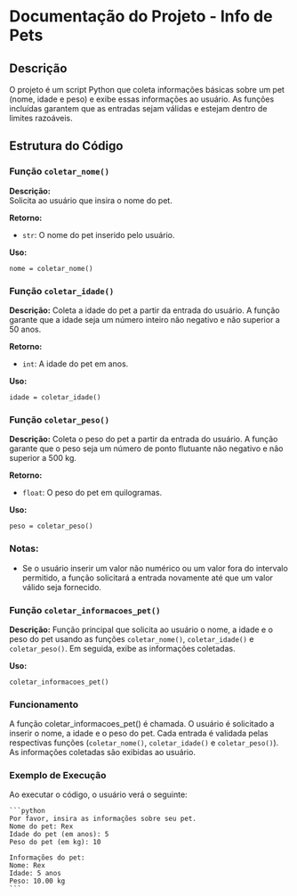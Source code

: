 # Documentação do Projeto - Info de Pets

## Descrição

O projeto é um script Python que coleta informações básicas sobre um pet (nome, idade e peso) e exibe essas informações ao usuário. As funções incluídas garantem que as entradas sejam válidas e estejam dentro de limites razoáveis.

## Estrutura do Código

### Função `coletar_nome()`

**Descrição:**  
Solicita ao usuário que insira o nome do pet.

**Retorno:**  
- `str`: O nome do pet inserido pelo usuário.

**Uso:**  

    nome = coletar_nome()


### Função `coletar_idade()`

**Descrição:** 
Coleta a idade do pet a partir da entrada do usuário. A função garante que a idade seja um número inteiro não negativo e não superior a 50 anos.

**Retorno:**  
- `int`: A idade do pet em anos.

**Uso:**  

    idade = coletar_idade()

### Função `coletar_peso()`

**Descrição:** 
Coleta o peso do pet a partir da entrada do usuário. A função garante que o peso seja um número de ponto flutuante não negativo e não superior a 500 kg.

**Retorno:**  
- `float`: O peso do pet em quilogramas.

**Uso:**  

    peso = coletar_peso()

### Notas:

- Se o usuário inserir um valor não numérico ou um valor fora do intervalo permitido, a função solicitará a entrada novamente até que um valor válido seja fornecido.

### Função `coletar_informacoes_pet()`

**Descrição:** 
Função principal que solicita ao usuário o nome, a idade e o peso do pet usando as funções `coletar_nome()`, `coletar_idade()` e `coletar_peso()`. Em seguida, exibe as informações coletadas.

**Uso:**  

    coletar_informacoes_pet()

### Funcionamento
A função coletar_informacoes_pet() é chamada.
O usuário é solicitado a inserir o nome, a idade e o peso do pet.
Cada entrada é validada pelas respectivas funções (`coletar_nome()`, `coletar_idade()` e `coletar_peso()`).
As informações coletadas são exibidas ao usuário.
### Exemplo de Execução
Ao executar o código, o usuário verá o seguinte:

    ```python
    Por favor, insira as informações sobre seu pet.
    Nome do pet: Rex
    Idade do pet (em anos): 5
    Peso do pet (em kg): 10

    Informações do pet:
    Nome: Rex
    Idade: 5 anos
    Peso: 10.00 kg
    ```

